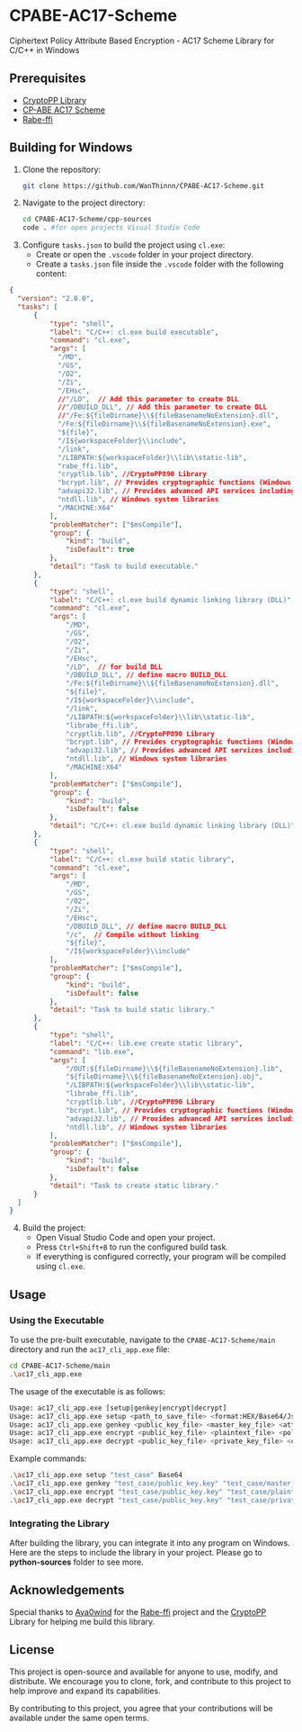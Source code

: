 # CPABE-AC17-Scheme
Ciphertext Policy Attribute Based Encryption - AC17 Scheme Library for C/C++ in Windows

## Prerequisites

- [CryptoPP Library](https://github.com/weidai11/cryptopp)
- [CP-ABE AC17 Scheme](https://eprint.iacr.org/2017/807)
- [Rabe-ffi](https://github.com/Aya0wind/Rabe-ffi)


## Building for Windows

1. Clone the repository:
    ```sh
    git clone https://github.com/WanThinnn/CPABE-AC17-Scheme.git
    ```
2. Navigate to the project directory:
    ```sh
    cd CPABE-AC17-Scheme/cpp-sources
    code . #for open projects Visual Studio Code
    ```
3. Configure `tasks.json` to build the project using `cl.exe`:
    - Create or open the `.vscode` folder in your project directory.
    - Create a `tasks.json` file inside the `.vscode` folder with the following content:

  ```json
{
    "version": "2.0.0",
    "tasks": [
        {
            "type": "shell",
            "label": "C/C++: cl.exe build executable",
            "command": "cl.exe",
            "args": [
              "/MD",
              "/GS",
              "/O2",
              "/Zi",
              "/EHsc",
              //"/LD",  // Add this parameter to create DLL
              //"/DBUILD_DLL", // Add this parameter to create DLL
              //"/Fe:${fileDirname}\\${fileBasenameNoExtension}.dll",
              "/Fe:${fileDirname}\\${fileBasenameNoExtension}.exe",
              "${file}",
              "/I${workspaceFolder}\\include",
              "/link",
              "/LIBPATH:${workspaceFolder}\\lib\\static-lib",
              "rabe_ffi.lib",
              "cryptlib.lib", //CryptoPP890 Library
              "bcrypt.lib", // Provides cryptographic functions (Windows system libraries)
              "advapi32.lib", // Provides advanced API services including security and registry functions (Windows system libraries)
              "ntdll.lib", // Windows system libraries
              "/MACHINE:X64"
            ],
            "problemMatcher": ["$msCompile"],
            "group": {
                "kind": "build",
                "isDefault": true
            },
            "detail": "Task to build executable."
        },
        {
            "type": "shell",
            "label": "C/C++: cl.exe build dynamic linking library (DLL)",
            "command": "cl.exe",
            "args": [
                "/MD",
                "/GS",
                "/O2",
                "/Zi",
                "/EHsc",
                "/LD",  // for build DLL
                "/DBUILD_DLL", // define macro BUILD_DLL
                "/Fe:${fileDirname}\\${fileBasenameNoExtension}.dll",
                "${file}",
                "/I${workspaceFolder}\\include",
                "/link",
                "/LIBPATH:${workspaceFolder}\\lib\\static-lib",
                "librabe_ffi.lib",
                "cryptlib.lib", //CryptoPP890 Library
                "bcrypt.lib", // Provides cryptographic functions (Windows system libraries)
                "advapi32.lib", // Provides advanced API services including security and registry functions (Windows system libraries)
                "ntdll.lib", // Windows system libraries
                "/MACHINE:X64"
            ],
            "problemMatcher": ["$msCompile"],
            "group": {
                "kind": "build",
                "isDefault": false
            },
            "detail": "C/C++: cl.exe build dynamic linking library (DLL)"
        },
        {
            "type": "shell",
            "label": "C/C++: cl.exe build static library",
            "command": "cl.exe",
            "args": [
                "/MD",
                "/GS",
                "/O2",
                "/Zi",
                "/EHsc",
                "/DBUILD_DLL", // define macro BUILD_DLL
                "/c",  // Compile without linking
                "${file}",
                "/I${workspaceFolder}\\include"
            ],
            "problemMatcher": ["$msCompile"],
            "group": {
                "kind": "build",
                "isDefault": false
            },
            "detail": "Task to build static library."
        },
        {
            "type": "shell",
            "label": "C/C++: lib.exe create static library",
            "command": "lib.exe",
            "args": [
                "/OUT:${fileDirname}\\${fileBasenameNoExtension}.lib",
                "${fileDirname}\\${fileBasenameNoExtension}.obj",
                "/LIBPATH:${workspaceFolder}\\lib\\static-lib",
                "librabe_ffi.lib",
                "cryptlib.lib", //CryptoPP890 Library
                "bcrypt.lib", // Provides cryptographic functions (Windows system libraries)
                "advapi32.lib", // Provides advanced API services including security and registry functions (Windows system libraries)
                "ntdll.lib", // Windows system libraries
            ],
            "problemMatcher": ["$msCompile"],
            "group": {
                "kind": "build",
                "isDefault": false
            },
            "detail": "Task to create static library."
        }
    ]
}
  ```

4. Build the project:
    - Open Visual Studio Code and open your project.
    - Press `Ctrl+Shift+B` to run the configured build task.
    - If everything is configured correctly, your program will be compiled using `cl.exe`.

## Usage

### Using the Executable

To use the pre-built executable, navigate to the `CPABE-AC17-Scheme/main` directory and run the `ac17_cli_app.exe` file:

```sh
cd CPABE-AC17-Scheme/main
.\ac17_cli_app.exe
```


The usage of the executable is as follows:
```sh
Usage: ac17_cli_app.exe [setup|genkey|encrypt|decrypt]
Usage: ac17_cli_app.exe setup <path_to_save_file> <format:HEX/Base64/JsonText>
Usage: ac17_cli_app.exe genkey <public_key_file> <master_key_file> <attributes> <private_key_file> <format:HEX/Base64/JsonText>
Usage: ac17_cli_app.exe encrypt <public_key_file> <plaintext_file> <policy> <ciphertext_file> <format:HEX/Base64/JsonText>
Usage: ac17_cli_app.exe decrypt <public_key_file> <private_key_file> <ciphertext_file> <recovertext_file> <format:HEX/Base64/JsonText>
```

Example commands:
```sh
.\ac17_cli_app.exe setup "test_case" Base64
.\ac17_cli_app.exe genkey "test_case/public_key.key" "test_case/master_key.key" "A B C" "test_case/private_key.key" Base64
.\ac17_cli_app.exe encrypt "test_case/public_key.key" "test_case/plaintext.txt" "((A and C) or E)" "test_case/ciphertext.txt" Base64
.\ac17_cli_app.exe decrypt "test_case/public_key.key" "test_case/private_key.key" "test_case/ciphertext.txt" "test_case/recovertext.txt" Base64
```
### Integrating the Library
After building the library, you can integrate it into any program on Windows. Here are the steps to include the library in your project.
Please go to <b>python-sources</b> folder to see more.

## Acknowledgements
Special thanks to [Aya0wind](https://github.com/Aya0wind) for the [Rabe-ffi](https://github.com/Aya0wind/Rabe-ffi) project and the [CryptoPP](https://github.com/weidai11/cryptopp) Library for helping me build this library.
## License

This project is open-source and available for anyone to use, modify, and distribute. We encourage you to clone, fork, and contribute to this project to help improve and expand its capabilities.

By contributing to this project, you agree that your contributions will be available under the same open terms.
